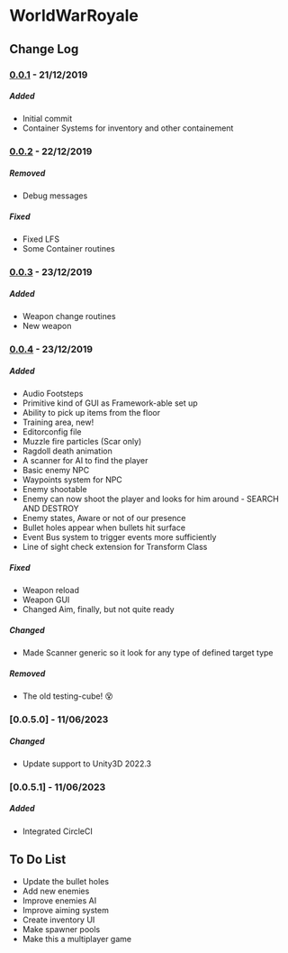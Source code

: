 # WorldWarRoyale


## Change Log

### [0.0.1] - 21/12/2019

##### Added

- Initial commit
- Container Systems for inventory and other containement

### [0.0.2] - 22/12/2019

##### Removed

- Debug messages

##### Fixed

- Fixed LFS
- Some Container routines

### [0.0.3] - 23/12/2019

##### Added

- Weapon change routines
- New weapon

### [0.0.4] - 23/12/2019

##### Added

- Audio Footsteps
- Primitive kind of GUI as Framework-able set up
- Ability to pick up items from the floor
- Training area, new!
- Editorconfig file
- Muzzle fire particles (Scar only)
- Ragdoll death animation
- A scanner for AI to find the player
- Basic enemy NPC
- Waypoints system for NPC
- Enemy shootable 
- Enemy can now shoot the player and looks for him around - SEARCH AND DESTROY
- Enemy states, Aware or not of our presence
- Bullet holes appear when bullets hit surface
- Event Bus system to trigger events more sufficiently
- Line of sight check extension for Transform Class

##### Fixed

- Weapon reload
- Weapon GUI
- Changed Aim, finally, but not quite ready

##### Changed
- Made Scanner generic so it look for any type of defined target type

##### Removed

- The old testing-cube! :dizzy_face:

### [0.0.5.0] - 11/06/2023

##### Changed

- Update support to Unity3D 2022.3

### [0.0.5.1] - 11/06/2023

##### Added

- Integrated CircleCI

## To Do List

- Update the bullet holes
- Add new enemies
- Improve enemies AI
- Improve aiming system
- Create inventory UI
- Make spawner pools
- Make this a multiplayer game



[0.0.1]: https://github.com/omediadon/WorldWarRoyale/compare/0.0.2...0.0.3.0
[0.0.2]: https://github.com/omediadon/WorldWarRoyale/compare/0.0.2...0.0.3.0
[0.0.3]: https://github.com/omediadon/WorldWarRoyale/compare/0.0.2...0.0.3.0
[0.0.4]: https://github.com/omediadon/WorldWarRoyale/compare/0.0.3.0...0.0.4
